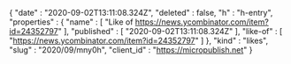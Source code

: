 {
  "date" : "2020-09-02T13:11:08.324Z",
  "deleted" : false,
  "h" : "h-entry",
  "properties" : {
    "name" : [ "Like of https://news.ycombinator.com/item?id=24352797" ],
    "published" : [ "2020-09-02T13:11:08.324Z" ],
    "like-of" : [ "https://news.ycombinator.com/item?id=24352797" ]
  },
  "kind" : "likes",
  "slug" : "2020/09/mny0h",
  "client_id" : "https://micropublish.net"
}
